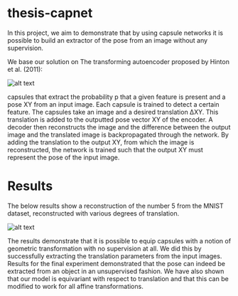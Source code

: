 # thesis-capnet
In this project, we aim to demonstrate that by using capsule
networks it is possible to build an extractor of the pose from an image without
any supervision.

We base our solution on The transforming autoencoder proposed by Hinton et al. (2011):

![alt text](https://www.researchgate.net/profile/Mensah-Patrick-2/publication/336067692/figure/fig2/AS:809496385425420@1570010386756/Auto-encoder-Capsule-structure-Hinton-et-al-2011.png)

capsules that extract the
probability p that a given feature is present and a pose XY from an input image.
Each capsule is trained to detect a certain feature. The capsules take an image and
a desired translation ΔXY. This translation is added to the outputted pose vector
XY of the encoder. A decoder then reconstructs the image and the difference
between the output image and the translated image is backpropagated through
the network. By adding the translation to the output XY, from which the image is
reconstructed, the network is trained such that the output XY must represent the
pose of the input image.


# Results
The below results show a reconstruction of the number 5 from the MNIST dataset, reconstructed with various degrees of translation.

![alt text](https://github.com/darioshehni/thesis-capnet/blob/main/results/final_results_small.png?raw=true)

The results demonstrate that it is possible to equip capsules with a notion of
geometric transformation with no supervision at all. We did this by successfully
extracting the translation parameters from the input images. Results for the final
experiment demonstrated that the pose can indeed be extracted from an object
in an unsupervised fashion. We have also shown that our model is equivariant
with respect to translation and that this can be modified to work for all affine
transformations.
